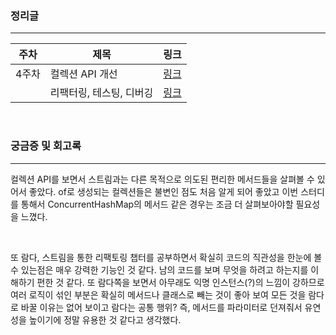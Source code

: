 ### 정리글
---
|주차|제목|링크|
|---|---|---|
|4주차|컬렉션 API 개선|[링크](https://velog.io/@ljo_0920/%EB%AA%A8%EB%8D%98-%EC%9E%90%EB%B0%94-%EC%9D%B8-%EC%95%A1%EC%85%98-%EC%BB%AC%EB%A0%89%EC%85%98-API-%EA%B0%9C%EC%84%A0)|
| |리팩터링, 테스팅, 디버깅|[링크](https://velog.io/@ljo_0920/%EB%AA%A8%EB%8D%98-%EC%9E%90%EB%B0%94-%EC%9D%B8-%EC%95%A1%EC%85%98-%EB%A6%AC%ED%8C%A9%ED%84%B0%EB%A7%81-%ED%85%8C%EC%8A%A4%ED%8C%85-%EB%94%94%EB%B2%84%EA%B9%85)|

</br>

### 궁금증 및 회고록
---

컬렉션 API를 보면서 스트림과는 다른 목적으로 의도된 편리한 메서드들을 살펴볼 수 있어서 좋았다.
of로 생성되는 컬렉션들은 불변인 점도 처음 알게 되어 좋았고 이번 스터디를 통해서 ConcurrentHashMap의 메서드 같은 경우는 조금 더 살펴보아야할 필요성을 느꼈다.


</br>

또 람다, 스트림을 통한 리팩토링 챕터를 공부하면서 확실히 코드의 직관성을 한눈에 볼 수 있는점은 매우 강력한 기능인 것 같다. 남의 코드를 보며 무엇을 하려고 하는지를 이해하기 편한 것 같다.
또 람다쪽을 보면서 아무래도 익명 인스턴스(?)의 느낌이 강하므로 여러 로직이 섞인 부분은 확실히 메서드나 클래스로 빼는 것이 좋아 보여 모든 것을 람다로 바꿀 이유는 없어 보이고 람다는 공통 행위? 즉, 메서드를 파라미터로 던져줘서 유연성을 높이기에 정말 유용한 것 같다고 생각했다. 